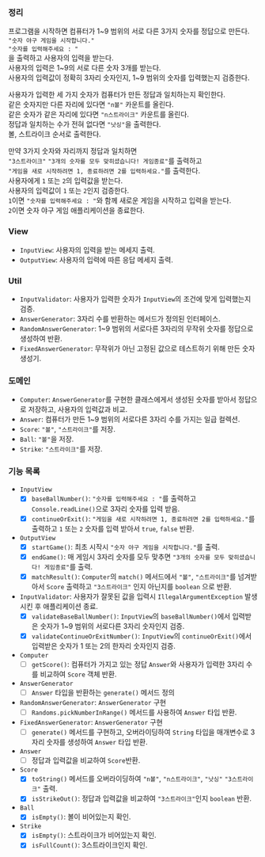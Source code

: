 ### 정리

프로그램을 시작하면 컴퓨터가 1~9 범위의 서로 다른 3가지 숫자를 정답으로 만든다.<br>
`"숫자 야구 게임을 시작합니다."`<br>
`"숫자를 입력해주세요 : "`<br>
을 출력하고 사용자의 입력을 받는다.<br>
사용자의 입력은 1~9의 서로 다른 숫자 3개를 받는다.<br>
사용자의 입력값이 정확히 3자리 숫자인지, 1~9 범위의 숫자를 입력했는지 검증한다.<br>

사용자가 입력한 세 가지 숫자가 컴퓨터가 만든 정답과 일치하는지 확인한다.<br>
같은 숫자지만 다른 자리에 있다면 `"n볼"` 카운트를 올린다.<br>
같은 숫자가 같은 자리에 있다면 `"n스트라이크"` 카운트를 올린다.<br>
정답과 일치하는 수가 전혀 없다면 `"낫싱"`을 출력한다.<br>
볼, 스트라이크 순서로 출력한다.<br>

만약 3가지 숫자와 자리까지 정답과 일치하면<br>
`"3스트라이크"`
`"3개의 숫자를 모두 맞히셨습니다! 게임종료"`를 출력하고<br>
`"게임을 새로 시작하려면 1, 종료하려면 2를 입력하세요."`를 출력한다.<br>
사용자에게 `1` 또는 `2`의 입력값을 받는다.<br>
사용자의 입력값이 `1` 또는 `2`인지 검증한다.<br>
`1`이면 `"숫자를 입력해주세요 : "`와 함께 새로운 게임을 시작하고 입력을 받는다.<br>
`2`이면 숫자 야구 게임 애플리케이션을 종료한다.

### View

- `InputView`: 사용자의 입력을 받는 메세지 출력.
- `OutputView`: 사용자의 입력에 따른 응답 메세지 출력.

### Util

- `InputValidator`: 사용자가 입력한 숫자가 `InputView`의 조건에 맞게 입력했는지 검증.
- `AnswerGenerator`: 3자리 수를 반환하는 메서드가 정의된 인터페이스.
- `RandomAnswerGenerator`: 1~9 범위의 서로다른 3자리의 무작위 숫자를 정답으로 생성하여 반환.
- `FixedAnswerGenerator`: 무작위가 아닌 고정된 값으로 테스트하기 위해 만든 숫자 생성기.

### 도메인

- `Computer`: `AnswerGenerator`를 구현한 클래스에게서 생성된 숫자를 받아서 정답으로 저장하고, 사용자의 입력값과 비교.
- `Answer`: 컴퓨터가 만든 1~9 범위의 서로다른 3자리 수를 가지는 일급 컬렉션.
- `Score`: `"볼"`, `"스트라이크"`를 저장.
- `Ball`: `"볼"`을 저장.
- `Strike`: `"스트라이크"`를 저장.

### 기능 목록

- `InputView`
    - [x] `baseBallNumber()`: `"숫자를 입력해주세요 : "`를 출력하고 `Console.readLine()`으로 3자리 숫자를 입력 받음.
    - [x] `continueOrExit()`: `"게임을 새로 시작하려면 1, 종료하려면 2를 입력하세요."`를 출력하고 `1` 또는 `2` 숫자를 입력 받아서 `true`, `false` 반환.
- `OutputView`
    - [x] `startGame()`: 최초 시작시 `"숫자 야구 게임을 시작합니다."`를 출력.
    - [x] `endGame()`: 매 게임시 3자리 숫자를 모두 맞추면 `"3개의 숫자를 모두 맞히셨습니다! 게임종료"`를 출력.
    - [x] `matchResult()`: `Computer`의 `match()` 메서드에서 `"볼"`, `"스트라이크"`를 넘겨받아서 `Score` 출력하고 `"3스트라이크"` 인지 아닌지를 `boolean`
      으로 반환.
- `InputValidator`: 사용자가 잘못된 값을 입력시 `IllegalArgumentException` 발생시킨 후 애플리케이션 종료.
    - [x] `validateBaseBallNumber()`: `InputView`의 `baseBallNumber()`에서 입력받은 숫자가 1~9 범위의 서로다른 3자리 숫자인지 검증.
    - [x] `validateContinueOrExitNumber()`: `InputView`의 `continueOrExit()`에서 입력받은 숫자가 1 또는 2의 한자리 숫자인지 검증.
- `Computer`
    - [ ] `getScore()`: 컴퓨터가 가지고 있는 정답 `Answer`와 사용자가 입력한 3자리 수를 비교하여 `Score` 객체 반환.
- `AnswerGenerator`
    - [ ] `Answer` 타입을 반환하는 `generate()` 메서드 정의
- `RandomAnswerGenerator`: `AnswerGenerator` 구현
    - [ ] `Randoms.pickNumberInRange()` 메서드를 사용하여 `Answer` 타입 반환.
- `FixedAnswerGenerator`: `AnswerGenerator` 구현
    - [ ] `generate()` 메서드를 구현하고, 오버라이딩하여 `String` 타입을 매개변수로 3자리 숫자를 생성하여 `Answer` 타입 반환.
- `Answer`
    - [ ] 정답과 입력값을 비교하여 `Score`반환.
- `Score`
    - [x] `toString()` 메서드를 오버라이딩하여 `"n볼"`, `"n스트라이크"`, `"낫싱"` `"3스트라이크"` 출력.
    - [x] `isStrikeOut()`: 정답과 입력값을 비교하여 `"3스트라이크"`인지 `boolean` 반환.
- `Ball`
    - [x] `isEmpty()`: 볼이 비어있는지 확인.
- `Strike`
    - [x] `isEmpty()`: 스트라이크가 비어있는지 확인.
    - [x] `isFullCount()`: 3스트라이크인지 확인.
